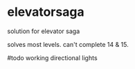 # elevatorsaga
solution for elevator saga

solves most levels.  can't complete 14 & 15.

#todo
working directional lights
